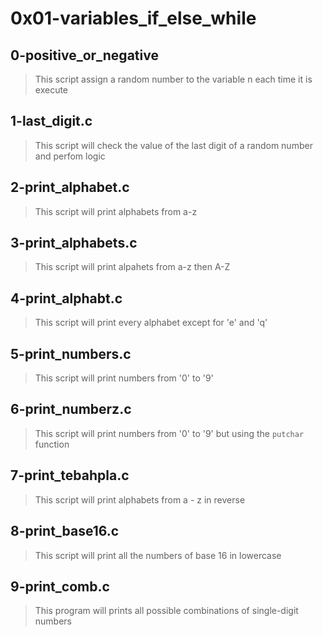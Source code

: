 # 0x01-variables_if_else_while

## 0-positive_or_negative
> This script assign a random number to the variable n each time it is execute 

## 1-last_digit.c 
> This script will check the value of the last digit of a random number and perfom logic 

## 2-print_alphabet.c
> This script will print alphabets from a-z

## 3-print_alphabets.c
> This script will print alpahets from a-z then A-Z

## 4-print_alphabt.c
> This script will print every alphabet except for 'e' and 'q'

## 5-print_numbers.c
> This script will print numbers from '0' to '9'

## 6-print_numberz.c
> This script will print numbers from '0' to '9' but using the `putchar` function

## 7-print_tebahpla.c
> This script will print alphabets from a - z in reverse

## 8-print_base16.c
> This script will print all the numbers of base 16 in lowercase

## 9-print_comb.c
> This program will prints all possible combinations of single-digit numbers

